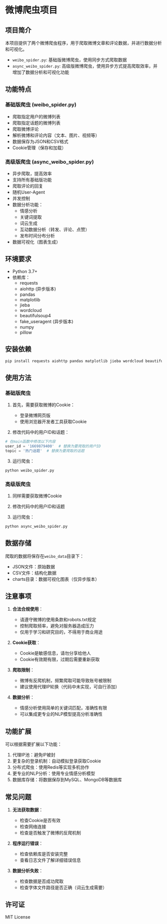 # 微博爬虫项目

## 项目简介

本项目提供了两个微博爬虫程序，用于爬取微博文章和评论数据，并进行数据分析和可视化。

- `weibo_spider.py`: 基础版微博爬虫，使用同步方式爬取数据
- `async_weibo_spider.py`: 高级版微博爬虫，使用异步方式提高爬取效率，并增加了数据分析和可视化功能

## 功能特点

### 基础版爬虫 (weibo_spider.py)

- 爬取指定用户的微博列表
- 爬取指定话题的微博列表
- 爬取微博评论
- 解析微博和评论内容（文本、图片、视频等）
- 数据保存为JSON和CSV格式
- Cookie管理（保存和加载）

### 高级版爬虫 (async_weibo_spider.py)

- 异步爬取，提高效率
- 支持所有基础版功能
- 爬取评论的回复
- 随机User-Agent
- 并发控制
- 数据分析功能：
  - 情感分析
  - 关键词提取
  - 词云生成
  - 互动数据分析（转发、评论、点赞）
  - 发布时间分布分析
- 数据可视化（图表生成）

## 环境要求

- Python 3.7+
- 依赖库：
  - requests
  - aiohttp (异步版本)
  - pandas
  - matplotlib
  - jieba
  - wordcloud
  - beautifulsoup4
  - fake_useragent (异步版本)
  - numpy
  - pillow

## 安装依赖

```bash
pip install requests aiohttp pandas matplotlib jieba wordcloud beautifulsoup4 fake_useragent numpy pillow
```

## 使用方法

### 基础版爬虫

1. 首先，需要获取微博的Cookie：
   - 登录微博网页版
   - 使用浏览器开发者工具获取Cookie

2. 修改代码中的用户ID和话题：

```python
# 在main函数中修改以下内容
user_id = '1669879400'  # 替换为要爬取的用户ID
topic = '热门话题'  # 替换为要爬取的话题
```

3. 运行爬虫：

```bash
python weibo_spider.py
```

### 高级版爬虫

1. 同样需要获取微博Cookie

2. 修改代码中的用户ID和话题

3. 运行爬虫：

```bash
python async_weibo_spider.py
```

## 数据存储

爬取的数据将保存在`weibo_data`目录下：

- JSON文件：原始数据
- CSV文件：结构化数据
- charts目录：数据可视化图表（仅异步版本）

## 注意事项

1. **合法合规使用**：
   - 请遵守微博的使用条款和robots.txt规定
   - 控制爬取频率，避免对服务器造成压力
   - 仅用于学习和研究目的，不得用于商业用途

2. **Cookie获取**：
   - Cookie是敏感信息，请勿分享给他人
   - Cookie有效期有限，过期后需要重新获取

3. **爬取限制**：
   - 微博有反爬机制，频繁爬取可能导致账号被限制
   - 建议使用代理IP轮换（代码中未实现，可自行添加）

4. **数据分析**：
   - 情感分析使用简单的关键词匹配，准确性有限
   - 可以集成更专业的NLP模型提高分析准确性

## 功能扩展

可以根据需要扩展以下功能：

1. 代理IP池：避免IP被封
2. 更复杂的登录机制：自动模拟登录获取Cookie
3. 分布式爬虫：使用Redis等实现多机协作
4. 更专业的NLP分析：使用专业情感分析模型
5. 数据库存储：将数据保存到MySQL、MongoDB等数据库

## 常见问题

1. **无法获取数据**：
   - 检查Cookie是否有效
   - 检查网络连接
   - 检查是否触发了微博的反爬机制

2. **程序运行错误**：
   - 检查依赖库是否安装完整
   - 查看日志文件了解详细错误信息

3. **数据分析失败**：
   - 检查数据是否成功爬取
   - 检查字体文件路径是否正确（词云生成需要）

## 许可证

MIT License